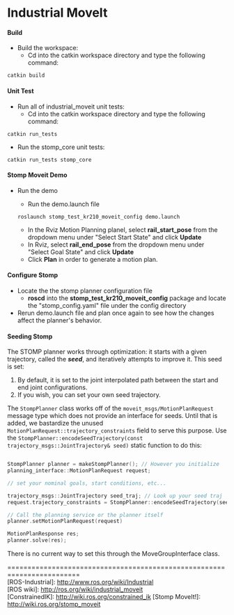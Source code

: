 # Industrial MoveIt


#### Build
- Build the workspace:
  - Cd into the catkin workspace directory and type the following command:
```
catkin build
```

#### Unit Test
- Run all of industrial_moveit unit tests:
  - Cd into the catkin workspace directory and type the following command:
```
catkin run_tests 
```
- Run the stomp_core unit tests:
```
catkin run_tests stomp_core
```


#### Stomp Moveit Demo
- Run the demo
  - Run the demo.launch file
  ```
  roslaunch stomp_test_kr210_moveit_config demo.launch
  ```

  - In the Rviz Motion Planning planel, select **rail_start_pose** from the dropdown menu under "Select Start State" and click **Update**
  - In Rviz, select **rail_end_pose** from the dropdown menu under "Select Goal State" and click **Update**  
  - Click **Plan** in order to generate a motion plan.

#### Configure Stomp
- Locate the the stomp planner configuration file
  - **roscd** into the **stomp_test_kr210_moveit_config** package and locate the "stomp_config.yaml" file under the config directory
- Rerun demo.launch file and plan once again to see how the changes affect the planner's behavior.

#### Seeding Stomp
The STOMP planner works through optimization: it starts with a given trajectory, called the ***seed***, and iteratively attempts to improve it. This seed is set:
 1. By default, it is set to the joint interpolated path between the start and end joint configurations.
 2. If you wish, you can set your own seed trajectory.

The `StompPlanner` class works off of the `moveit_msgs/MotionPlanRequest` message type which does not provide an interface for seeds. Until that is added, we bastardize the unused `MotionPlanRequest::trajectory_constraints` field to serve this purpose. Use the `StompPlanner::encodeSeedTrajectory(const trajectory_msgs::JointTrajectory& seed)` static function to do this:

```c++

StompPlanner planner = makeStompPlanner(); // However you initialize
planning_interface::MotionPlanRequest request;

// set your nominal goals, start conditions, etc...

trajectory_msgs::JointTrajectory seed_traj; // Look up your seed traj
request.trajectory_constraints = StompPlanner::encodeSeedTrajectory(seed_traj);

// Call the planning service or the planner itself
planner.setMotionPlanRequest(request)

MotionPlanResponse res;
planner.solve(res);
``` 
There is no current way to set this through the MoveGroupInterface class. 

========================================================================  
[ROS-Industrial]: http://www.ros.org/wiki/Industrial  
[ROS wiki]: http://ros.org/wiki/industrial_moveit  
[ConstrainedIK]: http://wiki.ros.org/constrained_ik
[Stomp MoveIt!]: http://wiki.ros.org/stomp_moveit

